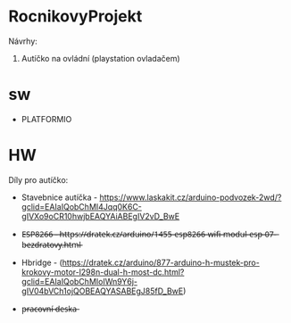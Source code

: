 # RocnikovyProjekt
Návrhy:

1. Autíčko na ovládní (playstation ovladačem)


# sw

- PLATFORMIO


# HW

Díly pro autíčko: 

- Stavebnice autíčka - https://www.laskakit.cz/arduino-podvozek-2wd/?gclid=EAIaIQobChMI4Jqq0K6C-gIVXo9oCR10hwjbEAQYAiABEgIV2vD_BwE

- E̶S̶P̶8̶2̶6̶6̶ ̶-̶ ̶h̶t̶t̶p̶s̶:̶/̶/̶d̶r̶a̶t̶e̶k̶.̶c̶z̶/̶a̶r̶d̶u̶i̶n̶o̶/̶1̶4̶5̶5̶-̶e̶s̶p̶8̶2̶6̶6̶-̶w̶i̶f̶i̶-̶m̶o̶d̶u̶l̶-̶e̶s̶p̶-̶0̶7̶-̶b̶e̶z̶d̶r̶a̶t̶o̶v̶y̶.̶h̶t̶m̶l̶
 
- Hbridge - (https://dratek.cz/arduino/877-arduino-h-mustek-pro-krokovy-motor-l298n-dual-h-most-dc.html?gclid=EAIaIQobChMIoIWn9Y6j-gIV04bVCh1ojQOBEAQYASABEgJ85fD_BwE)

- p̶r̶a̶c̶o̶v̶n̶í̶ ̶d̶e̶s̶k̶a̶
